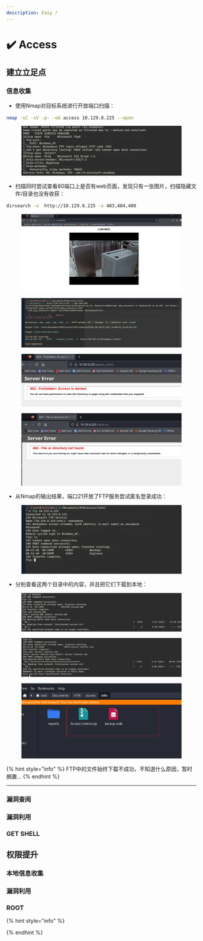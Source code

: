 ```yaml
---
description: Easy /
---
```


# ✔️ Access

## 建立立足点

### 信息收集

* 使用Nmap对目标系统进行开放端口扫描：

```bash
nmap -sC -sV -p- -oA access 10.129.8.225 --open
```

<figure><img src="../../.gitbook/assets/5.png" alt=""><figcaption></figcaption></figure>

* 扫描同时尝试查看80端口上是否有web页面，发现只有一张图片，扫描隐藏文件/目录也没有收获：

```bash
dirsearch -u  http://10.129.8.225 -x 403,404,400
```

<figure><img src="../../.gitbook/assets/1 (17).png" alt=""><figcaption></figcaption></figure>

<figure><img src="../../.gitbook/assets/2 (14).png" alt=""><figcaption></figcaption></figure>

<figure><img src="../../.gitbook/assets/3 (16).png" alt=""><figcaption></figcaption></figure>

<figure><img src="../../.gitbook/assets/4 (15).png" alt=""><figcaption></figcaption></figure>

* 从Nmap的输出结果，端口21开放了FTP服务尝试匿名登录成功：

<figure><img src="../../.gitbook/assets/6 (15).png" alt=""><figcaption></figcaption></figure>

* 分别查看这两个目录中的内容，并且把它们下载到本地：

<figure><img src="../../.gitbook/assets/7 (17).png" alt=""><figcaption></figcaption></figure>

<figure><img src="../../.gitbook/assets/8 (19).png" alt=""><figcaption></figcaption></figure>

<figure><img src="../../.gitbook/assets/9 (17).png" alt=""><figcaption></figcaption></figure>

{% hint style="info" %}
FTP中的文件始终下载不成功，不知道什么原因，暂时搁置...
{% endhint %}



***

















### 漏洞查阅









### 漏洞利用











### GET SHELL











## 权限提升

### 本地信息收集









### 漏洞利用











### ROOT





{% hint style="info" %}

{% endhint %}

